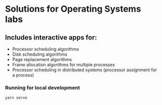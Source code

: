 # Solutions for Operating Systems labs

## Includes interactive apps for:
- Processor scheduling algorithms
- Disk scheduling algorithms
- Page replacement algorithms
- Frame allocation algorithms for multiple processes
- Processor scheduling in distributed systems (processor assignment for a process)

### Running for local development
```
yarn serve
```
